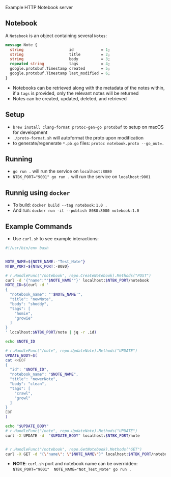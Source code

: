 Example HTTP Notebook server

## Notebook
A `Notebook` is an object containing several `Notes`:

```proto
message Note {
  string                    id            = 1;
  string                    title         = 2;
  string                    body          = 3;
  repeated string           tags          = 4;
  google.protobuf.Timestamp created       = 5;
  google.protobuf.Timestamp last_modified = 6;
}
```

* Notebooks can be retrieved along with the metadata of the notes within, if a `tags` is provided, only the relevant notes will be returned
* Notes can be created, updated, deleted, and retrieved

## Setup

* `brew install clang-format protoc-gen-go protobuf` to setup on macOS for development
* `./proto-format.sh` will autoformat the proto upon modification
* to generate/regenerate `*.pb.go` files: `protoc notebook.proto --go_out=.`

## Running
- `go run .` will run the service on `localhost:8080`
- `NTBK_PORT="9001" go run .` will run the service on `localhost:9001`

## Runnig using `docker`
- To build: `docker build --tag notebook:1.0 .`
- And run: `docker run -it --publish 8080:8080 notebook:1.0`

## Example Commands
* Use `curl.sh` to see example interactions:

```sh
#!/usr/bin/env bash


NOTE_NAME=${NOTE_NAME:-"Test_Note"}
NTBK_PORT=${NTBK_PORT:-8080}

# r.HandleFunc("/notebook", repo.CreateNotebook).Methods("POST")
curl -d '{"name":"'$NOTE_NAME'"}' localhost:$NTBK_PORT/notebook
NOTE_ID=$(curl -d '
{
  "notebook_name": "'$NOTE_NAME'",
  "title": "newNote",
  "body": "shoddy",
  "tags": [
    "homie",
    "growie"
  ]
}
' localhost:$NTBK_PORT/note | jq -r .id)

echo $NOTE_ID

# r.HandleFunc("/note", repo.UpdateNote).Methods("UPDATE")
UPDATE_BODY=$(
cat <<EOF 
{
  "id": "$NOTE_ID",
  "notebook_name": "$NOTE_NAME",
  "title": "newerNote",
  "body": "clean",
  "tags": [
    "crawl",
    "growl"
  ]
}
EOF
)

echo "$UPDATE_BODY"
# r.HandleFunc("/note", repo.UpdateNote).Methods("UPDATE")
curl -X UPDATE -d  "$UPDATE_BODY" localhost:$NTBK_PORT/note


# r.HandleFunc("/notebook", repo.GetNotebook).Methods("GET")
curl -X GET -d "{\"name\": \"$NOTE_NAME\"}" localhost:$NTBK_PORT/notebook
```

* **NOTE**: `curl.sh` port and notebook name can be overridden: `NTBK_PORT="9001"  NOTE_NAME="Not_Test_Note" go run .`
